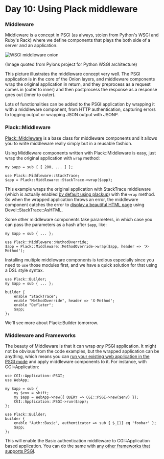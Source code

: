 # Day 10: Using Plack middleware

### Middleware

Middleware is a concept in PSGI (as always, stolen from Python's WSGI and Ruby's Rack) where we define components that plays the both side of a server and an application.

![WSGI middleware onion][1]

(Image quoted from Pylons project for Python WSGI architecture)

This picture illustrates the middleware concept very well. The PSGI application is in the core of the Onion layers, and middleware components wrap the original application in return, and they preprocess as a request comes in (outer to inner) and then postprocess the response as a response goes out (inner to outer).

Lots of functionalities can be added to the PSGI application by wrapping it with a middleware component, from HTTP authentication, capturing errors to logging output or wrapping JSON output with JSONP.

### Plack::Middleware

[Plack::Middleware][2] is a base class for middleware components and it allows you to write middleware really simply but in a reusable fashion.

Using Middleware components written with Plack::Middleware is easy, just wrap the original application with `wrap` method:

```
my $app = sub { [ 200, ... ] };

use Plack::Middleware::StackTrace;
$app = Plack::Middleware::StackTrace->wrap($app);
```

This example wraps the original application with StackTrace middleware (which is actually enabled [by default using plackup][3]) with the `wrap` method. So when the wrapped application throws an error, the middleware component catches the error to [display a beautiful HTML page][4] using Devel::StackTrace::AsHTML.

Some other middleware components take parameters, in which case you can pass the parameters as a hash after `$app`, like:

```
my $app = sub { ... };

use Plack::Middleware::MethodOverride;
$app = Plack::Middleware::MethodOverride->wrap($app, header => 'X-Method');
```

Installing multiple middleware components is tedious especially since you need to `use` those modules first, and we have a quick solution for that using a DSL style syntax.

```
use Plack::Builder;
my $app = sub { ... };

builder {
    enable "StackTrace";
    enable "MethodOverride", header => 'X-Method';
    enable "Deflater";
    $app;
};
```

We'll see more about Plack::Builder tomorrow.

### Middleware and Frameworks

The beauty of Middleware is that it can wrap _any_ PSGI application. It might not be obvious from the code examples, but the wrapped application can be anything, which means you can [run your existing web application in the PSGI mode][5] and apply middleware components to it. For instance, with CGI::Application:

```
use CGI::Application::PSGI;
use WebApp;

my $app = sub {
    my $env = shift;
    my $app = WebApp->new({ QUERY => CGI::PSGI->new($env) });
    CGI::Application::PSGI->run($app);
};

use Plack::Builder;
builder {
    enable "Auth::Basic", authenticator => sub { $_[1] eq 'foobar' };
    $app;
};
```

This will enable the Basic authentication middleware to CGI::Application based application. You can do the same with [any other frameworks that supports PSGI][6].

  [1]: http://docs.pylonsproject.org/projects/pylons-webframework/en/latest/_images/pylons_as_onion.png
  [2]: http://search.cpan.org/perldoc?Plack::Middleware
  [3]: http://advent.plackperl.org/2009/12/day-3-using-plackup.html
  [4]: http://bulknews.typepad.com/blog/2009/10/develstacktraceashtml.html
  [5]: http://advent.plackperl.org/2009/12/day-7-use-web-application-framework-in-psgi.html
  [6]: http://plackperl.org/#frameworks
